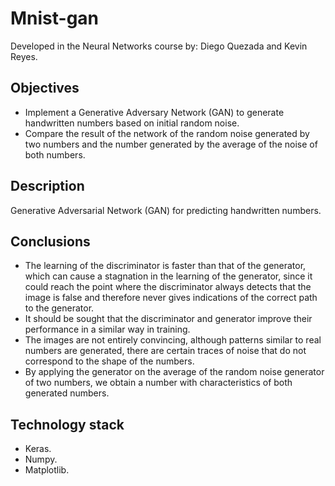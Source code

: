 # Mnist-gan
Developed in the Neural Networks course by: Diego Quezada and Kevin Reyes.
## Objectives
- Implement a Generative Adversary Network (GAN) to generate handwritten numbers based on initial random noise.
- Compare the result of the network of the random noise generated by two numbers and the number generated by the average of the noise of both numbers.

## Description
Generative Adversarial Network (GAN) for predicting handwritten numbers.

## Conclusions
- The learning of the discriminator is faster than that of the generator, which can cause a stagnation in the learning of the generator, since it could reach the point where the discriminator always detects that the image is false and therefore never gives indications of the correct path to the generator.
- It should be sought that the discriminator and generator improve their performance in a similar way in training.
- The images are not entirely convincing, although patterns similar to real numbers are generated, there are certain traces of noise that do not correspond to the shape of the numbers.
- By applying the generator on the average of the random noise generator of two numbers, we obtain a number with characteristics of both generated numbers.

## Technology stack
- Keras.
- Numpy.
- Matplotlib.